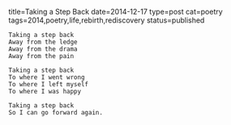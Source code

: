 title=Taking a Step Back
date=2014-12-17
type=post
cat=poetry
tags=2014,poetry,life,rebirth,rediscovery
status=published
~~~~~~
Taking a step back
Away from the ledge
Away from the drama
Away from the pain

Taking a step back
To where I went wrong
To where I left myself
To where I was happy

Taking a step back
So I can go forward again.
